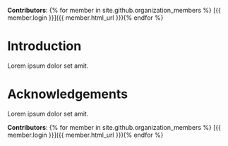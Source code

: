 **Contributors**: {% for member in site.github.organization_members %} [{{ member.login }}]({{ member.html_url }}){% endfor %}
# Introduction
Lorem ipsum dolor set amit.

# Acknowledgements
Lorem ipsum dolor set amit.

**Contributors**: {% for member in site.github.organization_members %} [{{ member.login }}]({{ member.html_url }}){% endfor %}
